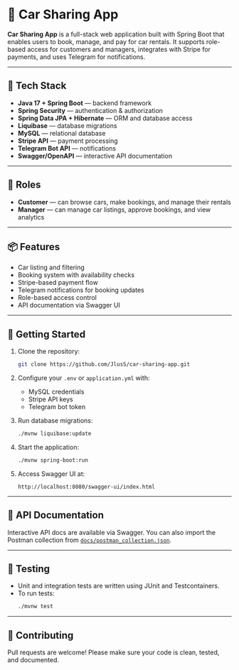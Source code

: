 # 🚗 Car Sharing App

**Car Sharing App** is a full-stack web application built with Spring Boot that enables users to book, manage, and pay for car rentals. It supports role-based access for customers and managers, integrates with Stripe for payments, and uses Telegram for notifications.

---

## 🧰 Tech Stack

- **Java 17 + Spring Boot** — backend framework  
- **Spring Security** — authentication & authorization  
- **Spring Data JPA + Hibernate** — ORM and database access  
- **Liquibase** — database migrations  
- **MySQL** — relational database  
- **Stripe API** — payment processing  
- **Telegram Bot API** — notifications  
- **Swagger/OpenAPI** — interactive API documentation  

---

## 👥 Roles

- **Customer** — can browse cars, make bookings, and manage their rentals  
- **Manager** — can manage car listings, approve bookings, and view analytics  

---

## 📦 Features

- Car listing and filtering  
- Booking system with availability checks  
- Stripe-based payment flow  
- Telegram notifications for booking updates  
- Role-based access control  
- API documentation via Swagger UI  

---

## 🚀 Getting Started

1. Clone the repository:
   ```bash
   git clone https://github.com/JlusS/car-sharing-app.git
   ```

2. Configure your `.env` or `application.yml` with:
   - MySQL credentials  
   - Stripe API keys  
   - Telegram bot token  

3. Run database migrations:
   ```bash
   ./mvnw liquibase:update
   ```

4. Start the application:
   ```bash
   ./mvnw spring-boot:run
   ```

5. Access Swagger UI at:
   ```
   http://localhost:8080/swagger-ui/index.html
   ```

---

## 📄 API Documentation

Interactive API docs are available via Swagger. You can also import the Postman collection from [`docs/postman_collection.json`](docs/postman_collection.json).

---

## 🧪 Testing

- Unit and integration tests are written using JUnit and Testcontainers.  
- To run tests:
  ```bash
  ./mvnw test
  ```

---

## 🤝 Contributing

Pull requests are welcome! Please make sure your code is clean, tested, and documented.
